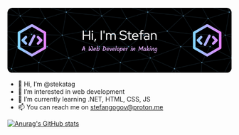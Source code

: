 ![Header](./github-header-image.png)
- 👋 Hi, I’m @stekatag
- 👀 I’m interested in web development
- 🌱 I’m currently learning .NET, HTML, CSS, JS
- 📫 You can reach me on stefangogov@proton.me

[![Anurag's GitHub stats](https://github-readme-stats.vercel.app/api?username=stekatag)](https://github.com/anuraghazra/github-readme-stats)

<!---
stekatag/stekatag is a ✨ special ✨ repository because its `README.md` (this file) appears on your GitHub profile.
You can click the Preview link to take a look at your changes.
--->
